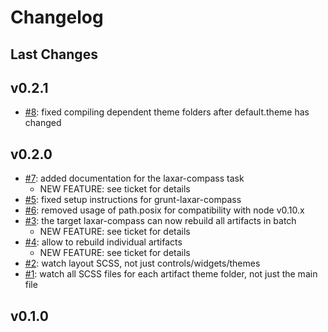# Changelog

## Last Changes


## v0.2.1

- [#8](https://github.com/LaxarJS/grunt-laxar-compass/issues/8): fixed compiling dependent theme folders after default.theme has changed


## v0.2.0

- [#7](https://github.com/LaxarJS/grunt-laxar-compass/issues/7): added documentation for the laxar-compass task
    + NEW FEATURE: see ticket for details
- [#5](https://github.com/LaxarJS/grunt-laxar-compass/issues/5): fixed setup instructions for grunt-laxar-compass
- [#6](https://github.com/LaxarJS/grunt-laxar-compass/issues/6): removed usage of path.posix for compatibility with node v0.10.x
- [#3](https://github.com/LaxarJS/grunt-laxar-compass/issues/3): the target laxar-compass can now rebuild all artifacts in batch
    + NEW FEATURE: see ticket for details
- [#4](https://github.com/LaxarJS/grunt-laxar-compass/issues/4): allow to rebuild individual artifacts
    + NEW FEATURE: see ticket for details
- [#2](https://github.com/LaxarJS/grunt-laxar-compass/issues/2): watch layout SCSS, not just controls/widgets/themes
- [#1](https://github.com/LaxarJS/grunt-laxar-compass/issues/1): watch all SCSS files for each artifact theme folder, not just the main file


## v0.1.0
